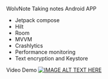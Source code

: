 WolvNote
Taking notes Android APP

- Jetpack compose
- Hilt
- Room
- MVVM
- Crashlytics
- Performance monitoring
- Text encryption and Keystore

Video Demo
[![IMAGE ALT TEXT HERE](https://img.youtube.com/vi/S2gxMeljy10/0.jpg)](https://www.youtube.com/watch?v=S2gxMeljy10)

